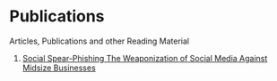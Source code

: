 # Publications
Articles, Publications and other Reading Material

1. [Social Spear-Phishing The Weaponization of Social Media Against Midsize Businesses](/publications/blob/main/Social%20Spear-Phishing%20The%20Weaponization%20of%20Social%20Media%20Against%20Midsize%20Businesses.pdf)
